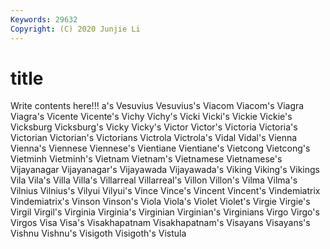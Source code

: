```yaml
---
Keywords: 29632
Copyright: (C) 2020 Junjie Li
---
```


# title

Write contents here!!!
a's 
Vesuvius 
Vesuvius's 
Viacom 
Viacom's 
Viagra
Viagra's 
Vicente 
Vicente's 
Vichy 
Vichy's 
Vicki 
Vicki's 
Vickie 
Vickie's 
Vicksburg
Vicksburg's 
Vicky 
Vicky's 
Victor 
Victor's 
Victoria 
Victoria's 
Victorian 
Victorian's 
Victorians
Victrola 
Victrola's 
Vidal 
Vidal's 
Vienna 
Vienna's 
Viennese 
Viennese's 
Vientiane 
Vientiane's
Vietcong 
Vietcong's 
Vietminh 
Vietminh's 
Vietnam 
Vietnam's 
Vietnamese 
Vietnamese's 
Vijayanagar 
Vijayanagar's
Vijayawada 
Vijayawada's 
Viking 
Viking's 
Vikings 
Vila 
Vila's 
Villa 
Villa's 
Villarreal
Villarreal's 
Villon 
Villon's 
Vilma 
Vilma's 
Vilnius 
Vilnius's 
Vilyui 
Vilyui's 
Vince
Vince's 
Vincent 
Vincent's 
Vindemiatrix 
Vindemiatrix's 
Vinson 
Vinson's 
Viola 
Viola's 
Violet
Violet's 
Virgie 
Virgie's 
Virgil 
Virgil's 
Virginia 
Virginia's 
Virginian 
Virginian's 
Virginians
Virgo 
Virgo's 
Virgos 
Visa 
Visa's 
Visakhapatnam 
Visakhapatnam's 
Visayans 
Visayans's 
Vishnu
Vishnu's 
Visigoth 
Visigoth's 
Vistula 
